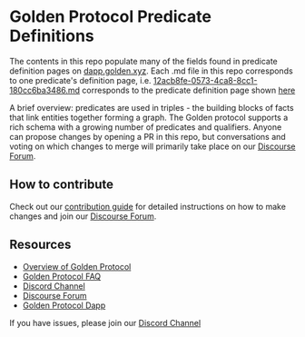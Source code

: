# Golden Protocol Predicate Definitions
The contents in this repo populate many of the fields found in predicate definition pages on [dapp.golden.xyz](https://dapp.golden.xyz/). Each .md file in this repo corresponds to one predicate's definition page, i.e. [12acb8fe-0573-4ca8-8cc1-180cc6ba3486.md](./12acb8fe-0573-4ca8-8cc1-180cc6ba3486.md) corresponds to the predicate definition page shown [here](https://dapp.golden.xyz/predicate/12acb8fe-0573-4ca8-8cc1-180cc6ba3486)

A brief overview: predicates are used in triples - the building blocks of facts that link entities together forming a graph. The Golden protocol supports a rich schema with a growing number of predicates and qualifiers. Anyone can propose changes by opening a PR in this repo, but conversations and voting on which changes to merge will primarily take place on our [Discourse Forum](https://forum.golden.xyz/).

## How to contribute
Check out our [contribution guide](https://www.notion.so/goldenhq/Predicate-Improvement-Process-42612ae10a6043918763ae23e6d513d3) for detailed instructions on how to make changes and join our [Discourse Forum](https://forum.golden.xyz/).

## Resources
- [Overview of Golden Protocol](https://golden.xyz/)
- [Golden Protocol FAQ](https://www.notion.so/goldenhq/Golden-Protocol-FAQ-78ae2357b9af44aeaa655cb1b1966ee4)
- [Discord Channel](https://discord.gg/YtwQZawK4T)
- [Discourse Forum](https://forum.golden.xyz/)
- [Golden Protocol Dapp](https://dapp.golden.xyz/)

If you have issues, please join our [Discord Channel](https://discord.gg/YtwQZawK4T)
